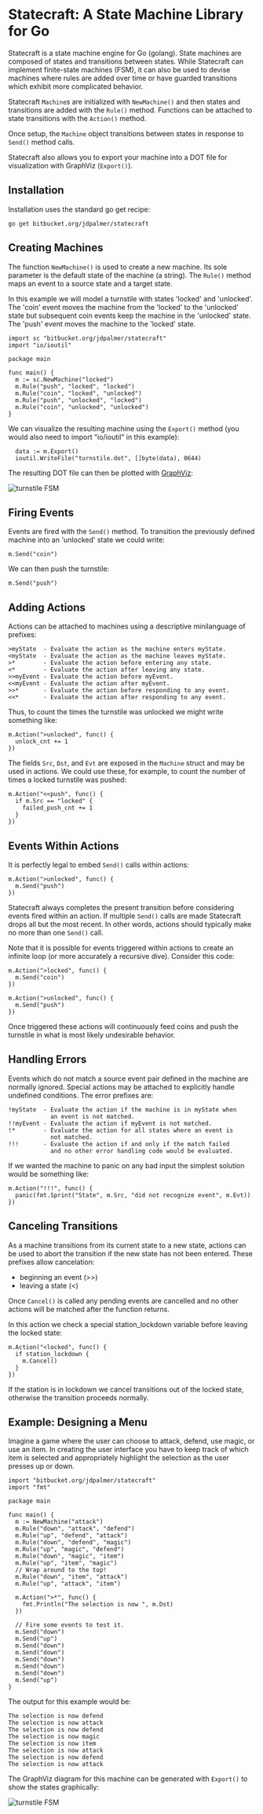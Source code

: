 # Statecraft: A State Machine Library for Go

Statecraft is a state machine engine for Go (golang). State machines
are composed of states and transitions between states.  While
Statecraft can implement finite-state machines (FSM), it can also be
used to devise machines where rules are added over time or have
guarded transitions which exhibit more complicated behavior.

Statecraft `Machine`s are initialized with `NewMachine()` and then
states and transitions are added with the `Rule()` method.  Functions
can be attached to state transitions with the `Action()` method.

Once setup, the `Machine` object transitions between states in
response to `Send()` method calls.

Statecraft also allows you to export your machine into a DOT file for
visualization with GraphViz (`Export()`).

## Installation

Installation uses the standard go get recipe:

    go get bitbucket.org/jdpalmer/statecraft

## Creating Machines

The function `NewMachine()` is used to create a new machine.  Its sole
parameter is the default state of the machine (a string). The `Rule()`
method maps an event to a source state and a target state.

In this example we will model a turnstile with states 'locked' and
'unlocked'. The 'coin' event moves the machine from the 'locked' to
the 'unlocked' state but subsequent coin events keep the machine in
the 'unlocked' state.  The 'push' event moves the machine to the
'locked' state.

    import sc "bitbucket.org/jdpalmer/statecraft"
    import "io/ioutil"

    package main
    
    func main() {
      m := sc.NewMachine("locked")
      m.Rule("push", "locked", "locked")
      m.Rule("coin", "locked", "unlocked")
      m.Rule("push", "unlocked", "locked")
      m.Rule("coin", "unlocked", "unlocked")
    }

We can visualize the resulting machine using the `Export()` method
(you would also need to import "io/ioutil" in this example):

      data := m.Export()
      ioutil.WriteFile("turnstile.dot", []byte(data), 0644)

The resulting DOT file can then be plotted with
[GraphViz](http://graphviz.org/):

![turnstile FSM](http://jdpalmer.org/images/statecraft_turnstile.png)

## Firing Events

Events are fired with the `Send()` method. To transition the
previously defined machine into an 'unlocked' state we could write:

    m.Send("coin")

We can then push the turnstile:

    m.Send("push")

## Adding Actions

Actions can be attached to machines using a descriptive minilanguage
of prefixes:

    >myState  - Evaluate the action as the machine enters myState.
    <myState  - Evaluate the action as the machine leaves myState.
    >*        - Evaluate the action before entering any state.
    <*        - Evaluate the action after leaving any state.
    >>myEvent - Evaluate the action before myEvent.
    <<myEvent - Evaluate the action after myEvent.
    >>*       - Evaluate the action before responding to any event.
    <<*       - Evaluate the action after responding to any event.

Thus, to count the times the turnstile was unlocked we might write
something like:

    m.Action(">unlocked", func() {
      unlock_cnt += 1
    })

The fields `Src`, `Dst`, and `Evt` are exposed in the `Machine`
struct and may be used in actions. We could use these, for example, to
count the number of times a locked turnstile was pushed:

    m.Action("<<push", func() {
      if m.Src == "locked" {
        failed_push_cnt += 1
      }
    })

## Events Within Actions

It is perfectly legal to embed `Send()` calls within actions:

    m.Action(">unlocked", func() {
      m.Send("push")
    })

Statecraft always completes the present transition before considering
events fired within an action.  If multiple `Send()` calls are made
Statecraft drops all but the most recent.  In other words, actions
should typically make no more than one `Send()` call.

Note that it is possible for events triggered within actions to create
an infinite loop (or more accurately a recursive dive).  Consider this
code:

    m.Action(">locked", func() {
      m.Send("coin")
    })
    
    m.Action(">unlocked", func() {
      m.Send("push")
    })

Once triggered these actions will continuously feed coins and push the
turnstile in what is most likely undesirable behavior.

## Handling Errors

Events which do not match a source event pair defined in the machine
are normally ignored. Special actions may be attached to explicitly
handle undefined conditions.  The error prefixes are:

    !myState  - Evaluate the action if the machine is in myState when
                an event is not matched.
    !!myEvent - Evaluate the action if myEvent is not matched.
    !*        - Evaluate the action for all states where an event is
                not matched.
    !!!       - Evaluate the action if and only if the match failed
                and no other error handling code would be evaluated.

If we wanted the machine to panic on any bad input the simplest
solution would be something like:

    m.Action("!!!", func() {
      panic(fmt.Sprint("State", m.Src, "did not recognize event", m.Evt))
    })

## Canceling Transitions

As a machine transitions from its current state to a new state,
actions can be used to abort the transition if the new state has not
been entered.  These prefixes allow cancelation:

* beginning an event (>>)
* leaving a state (<)

Once `Cancel()` is called any pending events are cancelled and no
other actions will be matched after the function returns.

In this action we check a special station_lockdown variable before
leaving the locked state:

    m.Action("<locked", func() {
      if station_lockdown {
        m.Cancel()
      }
    })

If the station is in lockdown we cancel transitions out of the locked
state, otherwise the transition proceeds normally.

## Example: Designing a Menu

Imagine a game where the user can choose to attack, defend, use magic,
or use an item. In creating the user interface you have to keep track
of which item is selected and appropriately highlight the selection as
the user presses up or down.

    import "bitbucket.org/jdpalmer/statecraft"
    import "fmt"
    
    package main
    
    func main() {
      m := NewMachine("attack")
      m.Rule("down", "attack", "defend")
      m.Rule("up", "defend", "attack")
      m.Rule("down", "defend", "magic")
      m.Rule("up", "magic", "defend")
      m.Rule("down", "magic", "item")
      m.Rule("up", "item", "magic")
      // Wrap around to the top!
      m.Rule("down", "item", "attack")
      m.Rule("up", "attack", "item")
      
      m.Action(">*", func() {
        fmt.Println("The selection is now ", m.Dst)
      })
      
      // Fire some events to test it.
      m.Send("down")
      m.Send("up")
      m.Send("down")
      m.Send("down")
      m.Send("down")
      m.Send("down")
      m.Send("down")
      m.Send("up")
    }

The output for this example would be:

	The selection is now defend
	The selection is now attack
	The selection is now defend
	The selection is now magic
	The selection is now item
	The selection is now attack
	The selection is now defend
	The selection is now attack

The GraphViz diagram for this machine can be generated with `Export()`
to show the states graphically:

![turnstile FSM](http://jdpalmer.org/images/statecraft_game.png)
